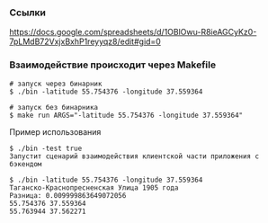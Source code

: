 ### Ссылки
https://docs.google.com/spreadsheets/d/1OBlOwu-R8ieAGCyKz0-7pLMdB72VxjxBxhP1reyyqz8/edit#gid=0

### Взаимодействие происходит через Makefile
```shell
# запуск через бинарник
$ ./bin -latitude 55.754376 -longitude 37.559364

# запуск без бинарника
$ make run ARGS="-latitude 55.754376 -longitude 37.559364"
```


Пример использования
```shell
$ ./bin -test true
Запустит сценарий взаимодействия клиентской части приложения с бэкендом

$ ./bin -latitude 55.754376 -longitude 37.559364
Таганско-Краснопресненская Улица 1905 года
Разница: 0.009999863649072056
55.754376 37.559364
55.763944 37.562271
```
